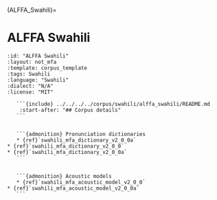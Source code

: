 
(ALFFA_Swahili)=
# ALFFA Swahili

``````{corpus} ALFFA Swahili
:id: "ALFFA Swahili"
:layout: not_mfa
:template: corpus_template
:tags: Swahili
:language: "Swahili"
:dialect: "N/A"
:license: "MIT"

   ```{include} ../../../../corpus/swahili/alffa_swahili/README.md
    :start-after: "## Corpus details"
   ```


   ```{admonition} Pronunciation dictionaries
   * {ref}`swahili_mfa_dictionary_v2_0_0a`
* {ref}`swahili_mfa_dictionary_v2_0_0`
* {ref}`swahili_mfa_dictionary_v2_0_0a`
   ```


   ```{admonition} Acoustic models
   * {ref}`swahili_mfa_acoustic_model_v2_0_0`
* {ref}`swahili_mfa_acoustic_model_v2_0_0a`
   ```
``````
